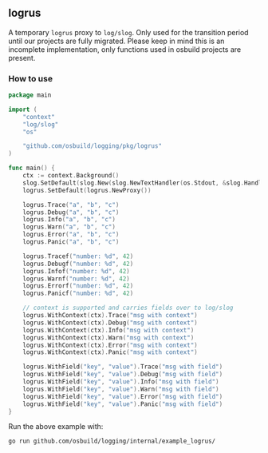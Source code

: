 ## logrus

A temporary `logrus` proxy to `log/slog`. Only used for the transition period until our projects are fully migrated. Please keep in mind this is an incomplete implementation, only functions used in osbuild projects are present.

### How to use

```go
package main

import (
	"context"
	"log/slog"
	"os"

	"github.com/osbuild/logging/pkg/logrus"
)

func main() {
	ctx := context.Background()
	slog.SetDefault(slog.New(slog.NewTextHandler(os.Stdout, &slog.HandlerOptions{Level: slog.LevelDebug})))
	logrus.SetDefault(logrus.NewProxy())

	logrus.Trace("a", "b", "c")
	logrus.Debug("a", "b", "c")
	logrus.Info("a", "b", "c")
	logrus.Warn("a", "b", "c")
	logrus.Error("a", "b", "c")
	logrus.Panic("a", "b", "c")

	logrus.Tracef("number: %d", 42)
	logrus.Debugf("number: %d", 42)
	logrus.Infof("number: %d", 42)
	logrus.Warnf("number: %d", 42)
	logrus.Errorf("number: %d", 42)
	logrus.Panicf("number: %d", 42)

	// context is supported and carries fields over to log/slog
	logrus.WithContext(ctx).Trace("msg with context")
	logrus.WithContext(ctx).Debug("msg with context")
	logrus.WithContext(ctx).Info("msg with context")
	logrus.WithContext(ctx).Warn("msg with context")
	logrus.WithContext(ctx).Error("msg with context")
	logrus.WithContext(ctx).Panic("msg with context")

	logrus.WithField("key", "value").Trace("msg with field")
	logrus.WithField("key", "value").Debug("msg with field")
	logrus.WithField("key", "value").Info("msg with field")
	logrus.WithField("key", "value").Warn("msg with field")
	logrus.WithField("key", "value").Error("msg with field")
	logrus.WithField("key", "value").Panic("msg with field")
}
```

Run the above example with:

```
go run github.com/osbuild/logging/internal/example_logrus/
```
